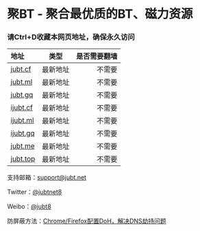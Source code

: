 # 聚BT - 聚合最优质的BT、磁力资源   
### 请Ctrl+D收藏本网页地址，确保永久访问  

| 地址       | 类型  | 是否需要翻墙 |  
| :---       |     :---:      |          ---: |
| [jubt.cf](https://jubt.cf)    | 最新地址 | 不需要 | 
| [jubt.ml](https://jubt.ml)    | 最新地址 | 不需要 |  
| [jubt.gq](https://jubt.gq)    | 最新地址 | 不需要 |  
| [ijubt.cf](https://ijubt.cf)    | 最新地址 | 不需要 | 
| [ijubt.ml](https://ijubt.ml)    | 最新地址 | 不需要 | 
| [ijubt.gq](https://ijubt.gq)    | 最新地址 | 不需要 |  
| [jubt.me](https://jubt.me)    | 最新地址 | 不需要 |  
| [jubt.top](https://jubt.top) | 最新地址 | 不需要 |  


支持邮箱：[support@jubt.net](mailto:support@jubt.net)  

Twitter：[@jubtnet8](https://twitter.com/jubt8)  
  
Weibo：[@jubt8](https://weibo.com/jubt8)  
  
防屏蔽方法：[Chrome/Firefox配置DoH，解决DNS劫持问题](https://www.yeeach.com/post/1507)  






